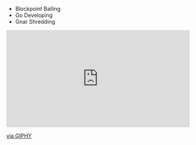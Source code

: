 - Blockpoint Balling
- Go Developing
- Gnar Shredding

<iframe src="https://giphy.com/embed/bONmTUTo4kzS0" width="480" height="256" frameBorder="0" class="giphy-embed" allowFullScreen></iframe><p><a href="https://giphy.com/gifs/bONmTUTo4kzS0">via GIPHY</a></p>

<!---
CassidyMountjoy/CassidyMountjoy is a ✨ special ✨ repository because its `README.md` (this file) appears on your GitHub profile.
You can click the Preview link to take a look at your changes.
--->
